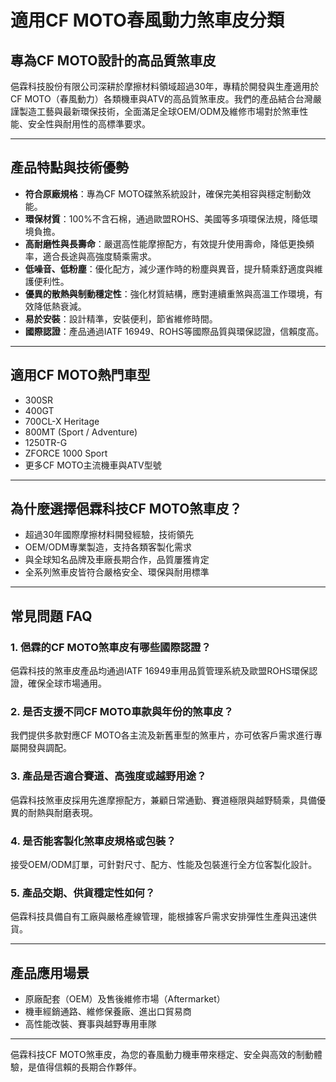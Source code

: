 # 適用CF MOTO春風動力煞車皮分類

## 專為CF MOTO設計的高品質煞車皮

俋霖科技股份有限公司深耕於摩擦材料領域超過30年，專精於開發與生產適用於CF MOTO（春風動力）各類機車與ATV的高品質煞車皮。我們的產品結合台灣嚴謹製造工藝與最新環保技術，全面滿足全球OEM/ODM及維修市場對於煞車性能、安全性與耐用性的高標準要求。

---

## 產品特點與技術優勢

- **符合原廠規格**：專為CF MOTO碟煞系統設計，確保完美相容與穩定制動效能。
- **環保材質**：100%不含石棉，通過歐盟ROHS、美國等多項環保法規，降低環境負擔。
- **高耐磨性與長壽命**：嚴選高性能摩擦配方，有效提升使用壽命，降低更換頻率，適合長途與高強度騎乘需求。
- **低噪音、低粉塵**：優化配方，減少運作時的粉塵與異音，提升騎乘舒適度與維護便利性。
- **優異的散熱與制動穩定性**：強化材質結構，應對連續重煞與高溫工作環境，有效降低熱衰減。
- **易於安裝**：設計精準，安裝便利，節省維修時間。
- **國際認證**：產品通過IATF 16949、ROHS等國際品質與環保認證，信賴度高。

---

## 適用CF MOTO熱門車型

- 300SR
- 400GT
- 700CL-X Heritage
- 800MT (Sport / Adventure)
- 1250TR-G
- ZFORCE 1000 Sport
- 更多CF MOTO主流機車與ATV型號

---

## 為什麼選擇俋霖科技CF MOTO煞車皮？

- 超過30年國際摩擦材料開發經驗，技術領先
- OEM/ODM專業製造，支持各類客製化需求
- 與全球知名品牌及車廠長期合作，品質屢獲肯定
- 全系列煞車皮皆符合嚴格安全、環保與耐用標準

---

## 常見問題 FAQ

### 1. 俋霖的CF MOTO煞車皮有哪些國際認證？
俋霖科技的煞車皮產品均通過IATF 16949車用品質管理系統及歐盟ROHS環保認證，確保全球市場通用。

### 2. 是否支援不同CF MOTO車款與年份的煞車皮？
我們提供多款對應CF MOTO各主流及新舊車型的煞車片，亦可依客戶需求進行專屬開發與調配。

### 3. 產品是否適合賽道、高強度或越野用途？
俋霖科技煞車皮採用先進摩擦配方，兼顧日常通勤、賽道極限與越野騎乘，具備優異的耐熱與耐磨表現。

### 4. 是否能客製化煞車皮規格或包裝？
接受OEM/ODM訂單，可針對尺寸、配方、性能及包裝進行全方位客製化設計。

### 5. 產品交期、供貨穩定性如何？
俋霖科技具備自有工廠與嚴格產線管理，能根據客戶需求安排彈性生產與迅速供貨。

---

## 產品應用場景

- 原廠配套（OEM）及售後維修市場（Aftermarket）
- 機車經銷通路、維修保養廠、進出口貿易商
- 高性能改裝、賽事與越野專用車隊

---

俋霖科技CF MOTO煞車皮，為您的春風動力機車帶來穩定、安全與高效的制動體驗，是值得信賴的長期合作夥伴。
